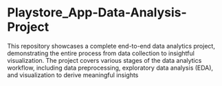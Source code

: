 # Playstore_App-Data-Analysis-Project

This repository showcases a complete end-to-end data analytics project, demonstrating the entire process from data collection to insightful visualization. The project covers various stages of the data analytics workflow, including data preprocessing, exploratory data analysis (EDA), and visualization to derive meaningful insights
